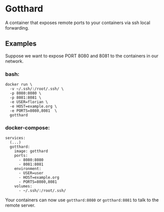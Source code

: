 # Gotthard

A container that exposes remote ports to your containers via ssh local forwarding.


## Examples

Suppose we want to expose PORT 8080 and 8081 to the containers in our network.

### bash:
```
docker run \
  -v ~/.ssh/:/root/.ssh/ \
  -p 8080:8080 \
  -p 8081:8081 \
  -e USER=florian \
  -e HOST=example.org \
  -e PORTS=8080,8081  \
  gotthard
```

### docker-compose:
```
services:
  (...)
  gotthard:
    image: gotthard
    ports:
      - 8080:8080
      - 8081:8081
    environment: 
      - USER=user
      - HOST=example.org
      - PORTS=8080,8081
    volumes:
      - ~/.ssh/:/root/.ssh/
```

Your containers can now use `gotthard:8080` or `gotthard:8081` to talk to the remote server.

